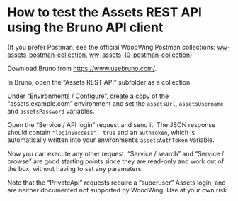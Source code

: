 # How to test the Assets REST API using the Bruno API client

(If you prefer Postman, see the official WoodWing Postman collections:
[ww-assets-postman-collection](https://github.com/WoodWing/ww-assets-postman-collection),
[ww-assets-10-postman-collection](https://github.com/WoodWing/ww-assets-10-postman-collection))

Download Bruno from https://www.usebruno.com/.

In Bruno, open the “Assets REST API” subfolder as a collection.

Under “Environments / Configure”, create a copy of the “assets.example.com” environment and set the `assetsUrl`, 
`assetsUsername` and `assetsPassword` variables.

Open the “Service / API login” request and send it. The JSON response should contain `"loginSuccess": true` and 
an `authToken`, which is automatically written into your environment’s `assetsAuthToken` variable.

Now you can execute any other request. “Service / search” and “Service / browse” are good starting points since
they are read-only and work out of the box, without having to set any parameters.

Note that the “PrivateApi” requests require a “superuser” Assets login, and are neither documented not supported
by WoodWing. Use at your own risk.
